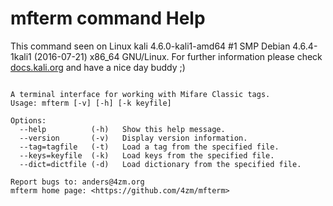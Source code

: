# mfterm command Help
 
 This command seen on Linux kali 4.6.0-kali1-amd64 #1 SMP Debian 4.6.4-1kali1 (2016-07-21) x86_64 GNU/Linux. For further information please check [docs.kali.org](docs.kali.org) and have a nice day buddy ;) 

~~~

A terminal interface for working with Mifare Classic tags.
Usage: mfterm [-v] [-h] [-k keyfile]

Options: 
  --help          (-h)   Show this help message.
  --version       (-v)   Display version information.
  --tag=tagfile   (-t)   Load a tag from the specified file.
  --keys=keyfile  (-k)   Load keys from the specified file.
  --dict=dictfile (-d)   Load dictionary from the specified file.

Report bugs to: anders@4zm.org
mfterm home page: <https://github.com/4zm/mfterm>

~~~

